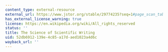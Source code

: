 ```yaml
---
content_type: external-resource
external_url: https://www.jstor.org/stable/29774235?seq=1#page_scan_tab_contents
has_external_license_warning: true
license: https://en.wikipedia.org/wiki/All_rights_reserved
status: ''
title: The Science of Scientific Writing
uid: 52db6912-139e-4c85-a17d-aed1023a4d6c
wayback_url: ''
---
```

